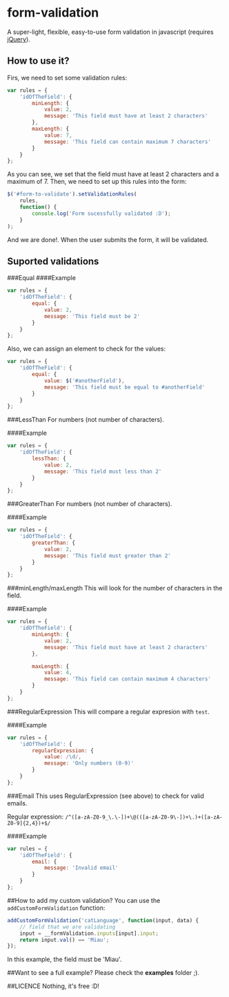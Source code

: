form-validation
=

A super-light, flexible, easy-to-use form validation in javascript (requires [jQuery](http://jquery.com/)).

How to use it?
-
Firs, we need to set some validation rules:

```javascript
var rules = {
	'idOfTheField': {
		minLength: {
			value: 2,
			message: 'This field must have at least 2 characters'
		},
		maxLength: {
			value: 7,
			message: 'This field can contain maximum 7 characters'
		}
	}
};
```

As you can see, we set that the field must have at least 2 characters and a maximum of 7.
Then, we need to set up this rules into the form:

```javascript
$('#form-to-validate').setValidationRules(
	rules,
	function() {
		console.log('Form sucessfully validated :D');
	}
);
```

And we are done!. When the user submits the form, it will be validated.

Suported validations
-
###Equal
####Example
```javascript
var rules = {
	'idOfTheField': {
		equal: {
			value: 2,
			message: 'This field must be 2'
		}
	}
};
```

Also, we can assign an element to check for the values:

```javascript
var rules = {
	'idOfTheField': {
		equal: {
			value: $('#anotherField'),
			message: 'This field must be equal to #anotherField'
		}
	}
};
```

###LessThan
For numbers (not number of characters).

####Example
```javascript
var rules = {
	'idOfTheField': {
		lessThan: {
			value: 2,
			message: 'This field must less than 2'
		}
	}
};
```

###GreaterThan
For numbers (not number of characters).

####Example
```javascript
var rules = {
	'idOfTheField': {
		greaterThan: {
			value: 2,
			message: 'This field must greater than 2'
		}
	}
};
```

###minLength/maxLength
This will look for the number of characters in the field.

####Example
```javascript
var rules = {
	'idOfTheField': {
		minLength: {
			value: 2,
			message: 'This field must have at least 2 characters'
		},

		maxLength: {
			value: 4,
			message: 'This field can contain maximum 4 characters'
		}
	}
};
```

###RegularExpression
This will compare a regular expresion with `test`.

####Example
```javascript
var rules = {
	'idOfTheField': {
		regularExpression: {
			value: /\d/,
			message: 'Only numbers (0-9)'
		}
	}
};
```

###Email
This uses RegularExpression (see above) to check for valid emails.

Regular expression: `/^([a-zA-Z0-9_\.\-])+\@(([a-zA-Z0-9\-])+\.)+([a-zA-Z0-9]{2,4})+$/`

####Example
```javascript
var rules = {
	'idOfTheField': {
		email: {
			message: 'Invalid email'
		}
	}
};
```

##How to add my custom validation?
You can use the `addCustomFormValidation` function:

```javascript
addCustomFormValidation('catLanguage', function(input, data) {
	// field that we are validating
	input = __formValidation.inputs[input].input;
	return input.val() == 'Miau';
});
```

In this example, the field must be 'Miau'.

##Want to see a full example?
Please check the **examples** folder ;).

##LICENCE
Nothing, it's free :D! 